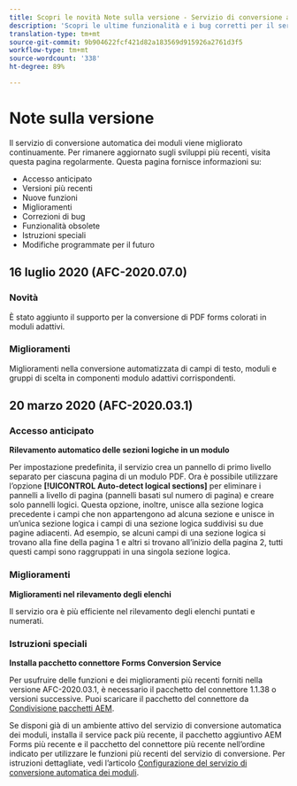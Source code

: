 ```yaml
---
title: Scopri le novità Note sulla versione - Servizio di conversione automatica dei moduli
description: 'Scopri le ultime funzionalità e i bug corretti per il servizio di conversione automatica dei moduli '
translation-type: tm+mt
source-git-commit: 9b904622fcf421d82a183569d915926a2761d3f5
workflow-type: tm+mt
source-wordcount: '338'
ht-degree: 89%

---
```



# Note sulla versione

Il servizio di conversione automatica dei moduli viene migliorato continuamente. Per rimanere aggiornato sugli sviluppi più recenti, visita questa pagina regolarmente. Questa pagina fornisce informazioni su:

* Accesso anticipato
* Versioni più recenti
* Nuove funzioni
* Miglioramenti
* Correzioni di bug
* Funzionalità obsolete
* Istruzioni speciali
* Modifiche programmate per il futuro


## 16 luglio 2020 (AFC-2020.07.0)

### Novità

È stato aggiunto il supporto per la conversione di PDF forms colorati in moduli adattivi.

### Miglioramenti

Miglioramenti nella conversione automatizzata di campi di testo, moduli e gruppi di scelta in componenti modulo adattivi corrispondenti.


## 20 marzo 2020 (AFC-2020.03.1)

### Accesso anticipato

**Rilevamento automatico delle sezioni logiche in un modulo**

Per impostazione predefinita, il servizio crea un pannello di primo livello separato per ciascuna pagina di un modulo PDF. Ora è possibile utilizzare l’opzione **[!UICONTROL Auto-detect logical sections]** per eliminare i pannelli a livello di pagina (pannelli basati sul numero di pagina) e creare solo pannelli logici. Questa opzione, inoltre, unisce alla sezione logica precedente i campi che non appartengono ad alcuna sezione e unisce in un’unica sezione logica i campi di una sezione logica suddivisi su due pagine adiacenti. Ad esempio, se alcuni campi di una sezione logica si trovano alla fine della pagina 1 e altri si trovano all’inizio della pagina 2, tutti questi campi sono raggruppati in una singola sezione logica.

### Miglioramenti

**Miglioramenti nel rilevamento degli elenchi**

Il servizio ora è più efficiente nel rilevamento degli elenchi puntati e numerati.

### Istruzioni speciali

**Installa pacchetto connettore Forms Conversion Service**

Per usufruire delle funzioni e dei miglioramenti più recenti forniti nella versione AFC-2020.03.1, è necessario il pacchetto del connettore 1.1.38 o versioni successive. Puoi scaricare il pacchetto del connettore da [Condivisione pacchetti AEM](https://www.adobeaemcloud.com/content/marketplace/marketplaceProxy.html?packagePath=/content/companies/public/adobe/packages/cq650/featurepack/AFCS-Connector-2020.03.1).

Se disponi già di un ambiente attivo del servizio di conversione automatica dei moduli, installa il service pack più recente, il pacchetto aggiuntivo AEM Forms più recente e il pacchetto del connettore più recente nell’ordine indicato per utilizzare le funzioni più recenti del servizio di conversione. Per istruzioni dettagliate, vedi l’articolo [Configurazione del servizio di conversione automatica dei moduli](configure-service.md).